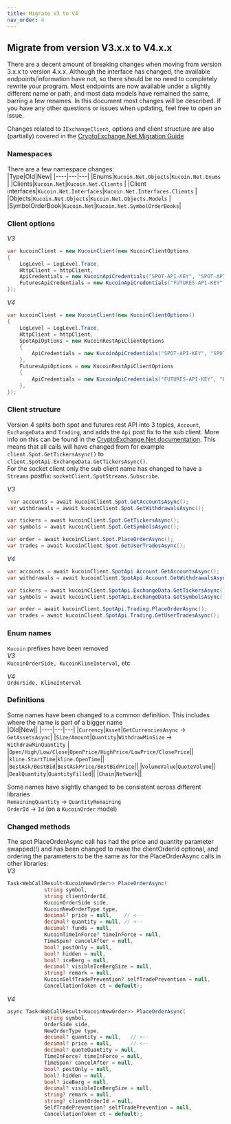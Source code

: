 ```yaml
---
title: Migrate V3 to V4
nav_order: 4
---
```


## Migrate from version V3.x.x to V4.x.x

There are a decent amount of breaking changes when moving from version 3.x.x to version 4.x.x. Although the interface has changed, the available endpoints/information have not, so there should be no need to completely rewrite your program.
Most endpoints are now available under a slightly different name or path, and most data models have remained the same, barring a few renames.
In this document most changes will be described. If you have any other questions or issues when updating, feel free to open an issue.

Changes related to `IExchangeClient`, options and client structure are also (partially) covered in the [CryptoExchange.Net Migration Guide](https://jkorf.github.io/CryptoExchange.Net/Migration%20Guide.html)

### Namespaces
There are a few namespace changes:  
|Type|Old|New|
|----|---|---|
|Enums|`Kucoin.Net.Objects`|`Kucoin.Net.Enums`  |
|Clients|`Kucoin.Net`|`Kucoin.Net.Clients`  |
|Client interfaces|`Kucoin.Net.Interfaces`|`Kucoin.Net.Interfaces.Clients`  |
|Objects|`Kucoin.Net.Objects`|`Kucoin.Net.Objects.Models`  |
|SymbolOrderBook|`Kucoin.Net`|`Kucoin.Net.SymbolOrderBooks`|

### Client options
*V3*
```csharp
var kucoinClient = new KucoinClient(new KucoinClientOptions
{
	LogLevel = LogLevel.Trace,
	HttpClient = httpClient,
	ApiCredentials = new KucoinApiCredentials("SPOT-API-KEY", "SPOT-API-SECRET", "SPOT-API-PASSPHRASE"),
	FuturesApiCredentials = new KucoinApiCredentials("FUTURES-API-KEY", "FUTURES-API-SECRET", "FUTURES-API-PASSPHRASE")
});
```

*V4*
```csharp
var kucoinClient = new KucoinClient(new KucoinClientOptions()
{
	LogLevel = LogLevel.Trace,
	HttpClient = httpClient,
	SpotApiOptions = new KucoinRestApiClientOptions
	{
		ApiCredentials = new KucoinApiCredentials("SPOT-API-KEY", "SPOT-API-SECRET", "SPOT-API-PASSPHRASE")
	},
	FuturesApiOptions = new KucoinRestApiClientOptions
	{
		ApiCredentials = new KucoinApiCredentials("FUTURES-API-KEY", "FUTURES-API-SECRET", "FUTURES-API-PASSPHRASE")
	},
});
```

### Client structure
Version 4 splits both spot and futures rest API into 3 topics, `Account`, `ExchangeData` and `Trading`, and adds the `Api` post fix to the sub client. More info on this can be found in the [CryptoExchange.Net documentation](https://jkorf.github.io/CryptoExchange.Net/Clients.html).
This means that all calls will have changed from for example `client.Spot.GetTickersAsync()` to `client.SpotApi.ExchangeData.GetTickersAsync()`.  
For the socket client only the sub client name has changed to have a `Streams` postfix: `socketClient.SpotStreams.Subscribe`.

*V3*
```csharp
 var accounts = await kucoinClient.Spot.GetAccountsAsync();
var withdrawals = await kucoinClient.Spot.GetWithdrawalsAsync();

var tickers = await kucoinClient.Spot.GetTickersAsync();
var symbols = await kucoinClient.Spot.GetSymbolsAsync();

var order = await kucoinClient.Spot.PlaceOrderAsync();
var trades = await kucoinClient.Spot.GetUserTradesAsync();
```

*V4*  
```csharp
var accounts = await kucoinClient.SpotApi.Account.GetAccountsAsync();
var withdrawals = await kucoinClient.SpotApi.Account.GetWithdrawalsAsync();

var tickers = await kucoinClient.SpotApi.ExchangeData.GetTickersAsync();
var symbols = await kucoinClient.SpotApi.ExchangeData.GetSymbolsAsync();

var order = await kucoinClient.SpotApi.Trading.PlaceOrderAsync();
var trades = await kucoinClient.SpotApi.Trading.GetUserTradesAsync();
```

### Enum names
`Kucoin` prefixes have been removed  
*V3*  
`KucoinOrderSide, KucoinKlineInterval`, etc  

*V4*  
`OrderSide, KlineInterval`

### Definitions
Some names have been changed to a common definition. This includes where the name is part of a bigger name  
|Old|New||
|----|---|---|
|`Currency`|`Asset`|`GetCurrenciesAsync` -> `GetAssetsAsync`|
|`Size/Amount`|`Quantity`|`WithdrawMinSize` -> `WithdrawMinQuantity` |
|`Open/High/Low/Close`|`OpenPrice/HighPrice/LowPrice/ClosePrice`||
|`kline.StartTime`|`kline.OpenTime`||
|`BestAsk/BestBid`|`BestAskPrice/BestBidPrice`||
|`VolumeValue`|`QuoteVolume`||
|`DealQuantity`|`QuantityFilled`||
|`Chain`|`Network`||

Some names have slightly changed to be consistent across different libraries   
`RemainingQuantity` -> `QuantityRemaining`  
`OrderId` -> `Id` (on a `KucoinOrder` model)  

### Changed methods
The spot PlaceOrderAsync call has had the price and quantity parameter swapped(!) and has been changed to make the clientOrderId optional, and ordering the parameters to be the same as for the PlaceOrderAsync calls in other libraries:  
*V3*  
```csharp
Task<WebCallResult<KucoinNewOrder>> PlaceOrderAsync(
            string symbol,
            string clientOrderId,
            KucoinOrderSide side,
            KucoinNewOrderType type,
            decimal? price = null,    // <-- 
            decimal? quantity = null, // <--
            decimal? funds = null,
            KucoinTimeInForce? timeInForce = null,
            TimeSpan? cancelAfter = null,
            bool? postOnly = null,
            bool? hidden = null,
            bool? iceBerg = null,
            decimal? visibleIceBergSize = null,
            string? remark = null,
            KucoinSelfTradePrevention? selfTradePrevention = null,
            CancellationToken ct = default);
```
*V4*  
```csharp
async Task<WebCallResult<KucoinNewOrder>> PlaceOrderAsync(
            string symbol,
            OrderSide side,
            NewOrderType type,
            decimal? quantity = null,   // <-- 
            decimal? price = null,      // <-- 
            decimal? quoteQuantity = null,
            TimeInForce? timeInForce = null,
            TimeSpan? cancelAfter = null,
            bool? postOnly = null,
            bool? hidden = null,
            bool? iceBerg = null,
            decimal? visibleIceBergSize = null,
            string? remark = null,
            string? clientOrderId = null,
            SelfTradePrevention? selfTradePrevention = null,
            CancellationToken ct = default);
```